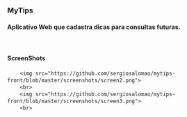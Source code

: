 <html lang="pt">
  <head>
    <meta charset="utf-8">
    <meta name="viewport" content="width=device-width, initial-scale=1, shrink-to-fit=no">
    <meta name="description" content="">
    <meta name="author" content="">
</head>    
 <body>

<h3>MyTips</h3>
<h4>Aplicativo Web que cadastra dicas para consultas futuras.</h4>

<br>
<h4>ScreenShots</h4>
  <div>
  
        <img src="https://github.com/sergiosalomao/mytips-front/blob/master/screenshots/screen2.png">
        <br>
        <img src="https://github.com/sergiosalomao/mytips-front/blob/master/screenshots/screen3.png">
        <br>
      
</div>        
   
</body>
</html>
